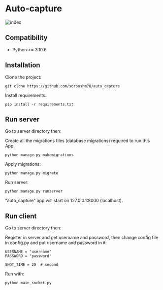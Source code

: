 # Auto-capture

![index](https://drive.google.com/uc?export=view&id=1r3pdFqTDNMOXAi1Lzrv7nu6ixjxVGcih)

## Compatibility
* Python >= 3.10.6
## Installation

Clone the project:
```
git clone https://github.com/sorooshm78/auto_capture
```

Install requirements:
```
pip install -r requirements.txt
```
## Run server

Go to server directory then:

Create all the migrations files (database migrations) required to run this App.
```
python manage.py makemigrations
```

Apply migrations:
```
python manage.py migrate
```
Run server:
```
python manage.py runserver
```
"auto_capture" app will start on 127.0.0.1:8000 (localhost).
 
## Run client 
Go to server directory then:
 
Register in server and get username and password, then change config file in config.py and put username and password in it:
```
USERNAME = "username"
PASSWORD = "password"

SHOT_TIME = 20  # second
```

Run with:
```
python main_socket.py
```